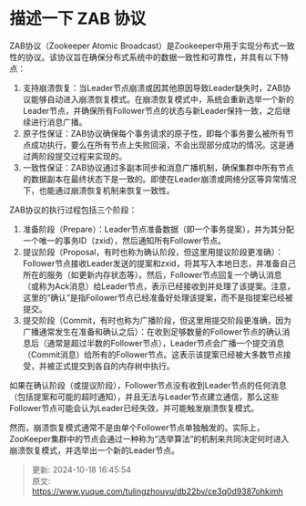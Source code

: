 # 描述一下 ZAB 协议

ZAB协议（Zookeeper Atomic Broadcast）是Zookeeper中用于实现分布式一致性的协议。该协议旨在确保分布式系统中的数据一致性和可靠性，并具有以下特点：

1. 支持崩溃恢复：当Leader节点崩溃或因其他原因导致Leader缺失时，ZAB协议能够自动进入崩溃恢复模式。在崩溃恢复模式中，系统会重新选举一个新的Leader节点，并确保所有Follower节点的状态与新Leader保持一致，之后继续进行消息广播。
2. 原子性保证：ZAB协议确保每个事务请求的原子性，即每个事务要么被所有节点成功执行，要么在所有节点上失败回滚，不会出现部分成功的情况。这是通过两阶段提交过程来实现的。
3. 一致性保证：ZAB协议通过多副本同步和消息广播机制，确保集群中所有节点的数据副本在最终状态下是一致的。即使在Leader崩溃或网络分区等异常情况下，也能通过崩溃恢复机制来恢复一致性。

ZAB协议的执行过程包括三个阶段：

1. 准备阶段（Prepare）：Leader节点准备数据（即一个事务提案），并为其分配一个唯一的事务ID（zxid），然后通知所有Follower节点。
2. 提议阶段（Proposal，有时也称为确认阶段，但这里用提议阶段更准确）：Follower节点接收Leader发送的提案和zxid，将其写入本地日志，并准备自己所在的服务（如更新内存状态等）。然后，Follower节点回复一个确认消息（或称为Ack消息）给Leader节点，表示已经接收到并处理了该提案。注意，这里的“确认”是指Follower节点已经准备好处理该提案，而不是指提案已经被提交。
3. 提交阶段（Commit，有时也称为广播阶段，但这里用提交阶段更准确，因为广播通常发生在准备和确认之后）：在收到足够数量的Follower节点的确认消息后（通常是超过半数的Follower节点），Leader节点会广播一个提交消息（Commit消息）给所有的Follower节点。这表示该提案已经被大多数节点接受，并被正式提交到各自的内存树中执行。



如果在确认阶段（或提议阶段），Follower节点没有收到Leader节点的任何消息（包括提案和可能的超时通知），并且无法与Leader节点建立通信，那么这些Follower节点可能会认为Leader已经失效，并可能触发崩溃恢复模式。

然而，崩溃恢复模式通常不是由单个Follower节点单独触发的。实际上，ZooKeeper集群中的节点会通过一种称为“选举算法”的机制来共同决定何时进入崩溃恢复模式，并选举出一个新的Leader节点。



> 更新: 2024-10-18 16:45:54  
> 原文: <https://www.yuque.com/tulingzhouyu/db22bv/ce3q0d9387ohkimh>